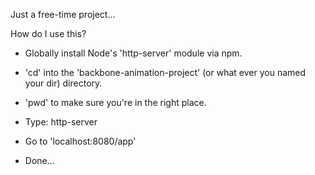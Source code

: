 Just a free-time project...

How do I use this?

- Globally install Node's 'http-server' module via npm.  

- 'cd' into the 'backbone-animation-project' (or what ever you named your dir) directory.

- 'pwd' to make sure you're in the right place.

- Type: http-server

- Go to 'localhost:8080/app'

- Done...